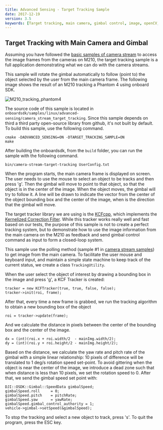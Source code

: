 ```yaml
---
title: Advanced Sensing - Target Tracking Sample
date: 2017-12-19
version: 3.5
keywords: [Target tracking, main camera, gimbal control, image, openCV, KCF tracker]
---
```


## Target Tracking with Main Camera and Gimbal

Assuming you have followed the [basic samples of camera stream](./advanced-sensing-camera-stream.html) to access the image frames from the cameras on M210, the target tracking sample is a full application demonstrating what we can do with the camera streams.

This sample will rotate the gimbal automatically to follow (point to) the object selected by the user from the main camera frame. The following image shows the result of an M210 tracking a Phantom 4 using onboard SDK. 

![M210_tracking_phantom4](../../images/samples/target_tracking.gif)

The source code of this sample is located in `onboardsdk/samples/linux/advanced-sensing/camera_stream_target_tracking`. Since this sample depends on third a third party open-source library from github, it's not built by default. 
To build this sample, use the following command.
```
cmake -DADVANCED_SENSING=ON -DTARGET_TRACKING_SAMPLE=ON
make
```
After building the onboardsdk, from the `build` folder, you can run the sample with the following command.
```
bin/camera-stream-target-tracking UserConfig.txt
```

When the program starts, the main camera frame is displayed on screen. The user needs to use the mouse to select an object to be tracks and then press 'g'. Then the gimbal will move to point to that object, so that the object is in the center of the image. When the object moves, the gimbal will try to follow it. A line will be drawn to indicate the vector from the center of the object bounding box and the center of the image, when is the direction that the gimbal will move.

The target tracker library we are using is the [KCFcpp](https://github.com/joaofaro/KCFcpp), which implements the [Kernelized Correction Filter](http://www.robots.ox.ac.uk/~joao/circulant/). While this tracker works really well and fast based on our tests, the purpose of this sample is not to create a perfect tracking system, but to demonstrate how to use the image information from the main camera on the M210 as feedback and send gimbal control command as input to form a closed-loop system.

This sample use the polling method (sample \#1 in [camera stream samples](./advanced-sensing-camera-stream.html)) to get image from the main camera. To facilitate the user mouse and keyboard input, and maintain a simple state machine to keep track of the current status, we create a class `TrackingUtility`.

When the user select the object of interest by drawing a bounding box in the image and press 'g', a KCF Tracker is created:
```
tracker = new KCFTracker(true, true, false, false);
tracker->init(roi, frame);
```
After that, every time a new frame is grabbed, we run the tracking algorithm to obtain a new bounding box of the object
```
roi = tracker->update(frame);
```
And we calculate the distance in pixels between the center of the bounding box and the center of the image.
```
dx = (int)(roi.x + roi.width/2  - mainImg.width/2);
dy = (int)(roi.y + roi.height/2 - mainImg.height/2);
```
Based on the distance, we calculate the yaw rate and pitch rate of the gimbal with a simple linear relationship: 10 pixels of difference will be translated to 1 deg/s rotation speed set-point. To avoid gittering when the object is near the center of the image, we introduce a dead zone such that when distance is less than 10 pixels, we set the rotation speed to 0. After that, we send the gimbal speed set point with:
```
DJI::OSDK::Gimbal::SpeedData gimbalSpeed;
gimbalSpeed.roll     = 0;
gimbalSpeed.pitch    = pitchRate;
gimbalSpeed.yaw      = yawRate;
gimbalSpeed.gimbal_control_authority = 1;
vehicle->gimbal->setSpeed(&gimbalSpeed);
```

To stop the tracking and select a new object to track, press 's'. To quit the program, press the ESC key.

